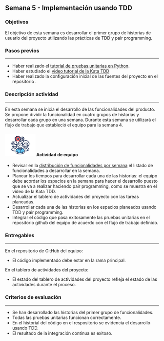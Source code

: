 ## Semana 5  - Implementación usando TDD

### Objetivos

El objetivo de esta semana es desarrollar el primer grupo de historias de usuario del proyecto utilizando las prácticas de TDD y pair programming. 

### Pasos previos
---
* Haber realizado el [tutorial de pruebas unitarias en Python](https://misovirtual.virtual.uniandes.edu.co/codelabs/tutorial-unit-test/index.html?index=..%2F..index#0).
* Haber estudiado el [video tutorial de la Kata TDD](https://www.coursera.org/learn/practicas-esenciales-software-agilismo/lecture/faHIu/kata-tdd)
* Haber realizado la configuración inicial de las fuentes del proyecto en el repositorio . 

### Descripción actividad
---
En esta semana se inicia el desarrollo de las funcionalidades del producto. Se propone dividir la funcionalidad en cuatro grupos de historias y desarrollar cada grupo en una semana. Durante esta semana se utilizará el flujo de trabajo que estableció el equipo para la semana 4. 

#### ![](./../../assets/images/grupo.png) Actividad de equipo
* Revisar en la [distribución de funcionalidades por semana](MT1PEA-PlanDesarrolloHistorias202020) el listado de funcionalidades a desarrollar en la semana.
* Planear los tiempos para desarrollar cada una de las historias: el equipo debe acordar los espacios en la semana para hacer el desarrollo puesto que se va a realizar haciendo pair programming, como se muestra en el video de la Kata TDD. 
* Actualizar el tablero de actividades del proyecto con las tareas planeadas.
* Desarrollar cada una de las historias en los espacios planeados usando TDD y pair programming. 
* Integrar el código que pasa exitosamente las pruebas unitarias en el repositorio github del equipo de acuerdo con el flujo de trabajo definido.


### Entregables
---
En el repositorio de GitHub del equipo:
* El código implementado debe estar en la rama principal. 

En el tablero de actividades del proyecto:
* El estado del tablero de actividades del proyecto refleja el estado de las actividades durante el proceso.


### Criterios de evaluación
---

* Se han desarrollado las historias del primer grupo de funcionalidades.
* Todas las pruebas unitarias funcionan correctamente. 
* En el historial del código en el respositorio se evidencia el desarrollo usando TDD.
* El resultado de la integración continua es exitoso.
